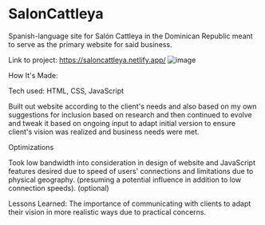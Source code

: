 # SalonCattleya

Spanish-language site for Salón Cattleya in the Dominican Republic meant to serve as the primary website for said business. 

Link to project: https://saloncattleya.netlify.app/
![image](https://user-images.githubusercontent.com/102261261/175702577-3d031aa3-f031-40f3-83bd-fbd9381dab0e.png)


How It's Made:

Tech used: HTML, CSS, JavaScript

Built out website according to the client's needs and also based on my own suggestions for inclusion based on research and then continued to evolve and tweak it based on ongoing input to adapt initial version to ensure client's vision was realized and business needs were met.


Optimizations

Took low bandwidth into consideration in design of website and JavaScript features desired due to speed of users' connections and limitations due to physical geography. (presuming a potential influence in addition to low connection speeds).
(optional)

Lessons Learned:
The importance of communicating with clients to adapt their vision in more realistic ways due to practical concerns.
